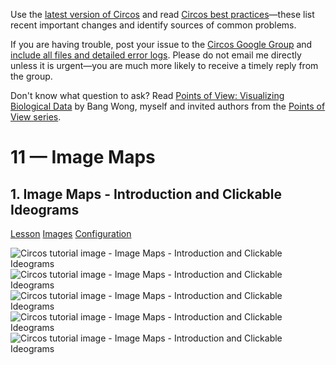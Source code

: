 Use the [latest version of Circos](/software/download/circos/) and read
[Circos best
practices](/documentation/tutorials/reference/best_practices/)—these list
recent important changes and identify sources of common problems.

If you are having trouble, post your issue to the [Circos Google
Group](https://groups.google.com/group/circos-data-visualization) and [include
all files and detailed error logs](/support/support/). Please do not email me
directly unless it is urgent—you are much more likely to receive a timely
reply from the group.

Don't know what question to ask? Read [Points of View: Visualizing Biological
Data](https://www.nature.com/nmeth/journal/v9/n12/full/nmeth.2258.html) by
Bang Wong, myself and invited authors from the [Points of View
series](https://mk.bcgsc.ca/pointsofview).

# 11 — Image Maps

## 1\. Image Maps - Introduction and Clickable Ideograms

[Lesson](/documentation/tutorials/image_maps/ideograms/lesson)
[Images](/documentation/tutorials/image_maps/ideograms/images)
[Configuration](/documentation/tutorials/image_maps/ideograms/configuration)

![Circos tutorial image - Image Maps - Introduction and Clickable
Ideograms](/documentation/tutorials/image_maps/ideograms/img/01.png) ![Circos
tutorial image - Image Maps - Introduction and Clickable
Ideograms](/documentation/tutorials/image_maps/ideograms/img/02.png) ![Circos
tutorial image - Image Maps - Introduction and Clickable
Ideograms](/documentation/tutorials/image_maps/ideograms/img/03.png) ![Circos
tutorial image - Image Maps - Introduction and Clickable
Ideograms](/documentation/tutorials/image_maps/ideograms/img/04.png) ![Circos
tutorial image - Image Maps - Introduction and Clickable
Ideograms](/documentation/tutorials/image_maps/ideograms/img/05.png)

